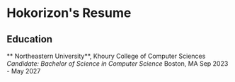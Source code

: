 # Hokorizon's Resume

## Education
** Northeastern University**, Khoury College of Computer Sciences
*Candidate: Bachelor of Science in Computer Science*
Boston, MA Sep 2023 - May 2027
